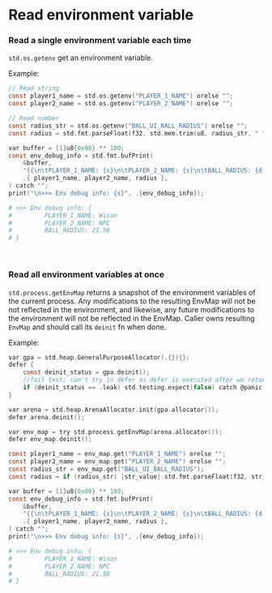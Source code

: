 # Read environment variable

### Read a single environment variable each time

`std.os.getenv` get an environment variable.

Example:

```c
// Read string
const player1_name = std.os.getenv("PLAYER_1_NAME") orelse "";
const player2_name = std.os.getenv("PLAYER_2_NAME") orelse "";

// Read number
const radius_str = std.os.getenv("BALL_UI_BALL_RADIUS") orelse "";
const radius = std.fmt.parseFloat(f32, std.mem.trim(u8, radius_str, " ")) catch 10.0;

var buffer = [1]u8{0x00} ** 100;
const env_debug_info = std.fmt.bufPrint(
    &buffer,
    "{{\n\tPLAYER_1_NAME: {s}\n\tPLAYER_2_NAME: {s}\n\tBALL_RADIUS: {d:.2}\n}}",
    .{ player1_name, player2_name, radius },
) catch "";
print("\n>>> Env debug info: {s}", .{env_debug_info});
```

```bash
# >>> Env debug info: {
#         PLAYER_1_NAME: Wison
#         PLAYER_2_NAME: NPC
#         BALL_RADIUS: 21.58
# }
```

</br>

### Read all environment variables at once

`std.process.getEnvMap` returns a snapshot of the environment variables of the
current process. Any modifications to the resulting EnvMap will not be not
reflected in the environment, and likewise, any future modifications to the
environment will not be reflected in the EnvMap. Caller owns resulting `EnvMap`
and should call its `deinit` fn when done.

Example:

```c
var gpa = std.heap.GeneralPurposeAllocator(.{}){};
defer {
    const deinit_status = gpa.deinit();
    //fail test; can't try in defer as defer is executed after we return
    if (deinit_status == .leak) std.testing.expect(false) catch @panic("TEST FAIL");
}

var arena = std.heap.ArenaAllocator.init(gpa.allocator());
defer arena.deinit();

var env_map = try std.process.getEnvMap(arena.allocator());
defer env_map.deinit();

const player1_name = env_map.get("PLAYER_1_NAME") orelse "";
const player2_name = env_map.get("PLAYER_2_NAME") orelse "";
const radius_str = env_map.get("BALL_UI_BALL_RADIUS");
const radius = if (radius_str) |str_value| std.fmt.parseFloat(f32, str_value) catch 10.0 else 10.0;

var buffer = [1]u8{0x00} ** 100;
const env_debug_info = std.fmt.bufPrint(
    &buffer,
    "{{\n\tPLAYER_1_NAME: {s}\n\tPLAYER_2_NAME: {s}\n\tBALL_RADIUS: {d:.2}\n}}",
    .{ player1_name, player2_name, radius },
) catch "";
print("\n>>> Env debug info: {s}", .{env_debug_info});
```

```bash
# >>> Env debug info: {
#         PLAYER_1_NAME: Wison
#         PLAYER_2_NAME: NPC
#         BALL_RADIUS: 21.58
# }
```

</br>


